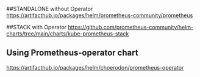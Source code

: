 ##STANDALONE without Operator
https://artifacthub.io/packages/helm/prometheus-community/prometheus

##STACK with Operator
https://github.com/prometheus-community/helm-charts/tree/main/charts/kube-prometheus-stack

## Using Prometheus-operator chart 
https://artifacthub.io/packages/helm/choerodon/prometheus-operator
